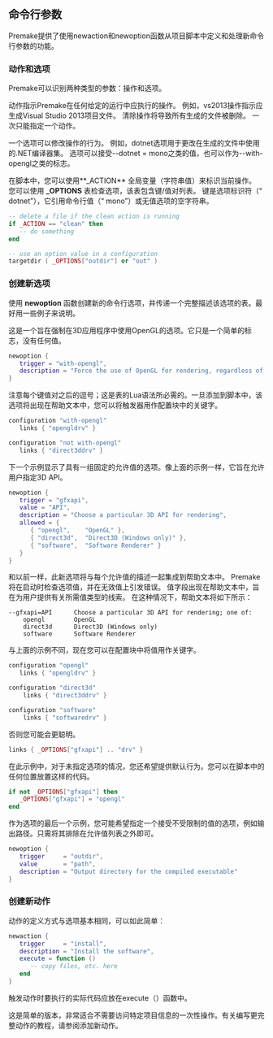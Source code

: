 ## 命令行参数

Premake提供了使用newaction和newoption函数从项目脚本中定义和处理新命令行参数的功能。

### 动作和选项

Premake可以识别两种类型的参数：操作和选项。

动作指示Premake在任何给定的运行中应执行的操作。 例如，vs2013操作指示应生成Visual Studio 2013项目文件。 清除操作将导致所有生成的文件被删除。 一次只能指定一个动作。

一个选项可以修改操作的行为。 例如，dotnet选项用于更改在生成的文件中使用的.NET编译器集。 选项可以接受--dotnet = mono之类的值，也可以作为--with-opengl之类的标志。

在脚本中，您可以使用**_ACTION** 全局变量（字符串值）来标识当前操作。 您可以使用 **_OPTIONS** 表检查选项，该表包含键/值对列表。 键是选项标识符（“ dotnet”），它引用命令行值（“ mono”）或无值选项的空字符串。

```lua
-- delete a file if the clean action is running
if _ACTION == "clean" then
   -- do something
end

-- use an option value in a configuration
targetdir ( _OPTIONS["outdir"] or "out" )
```

### 创建新选项

使用 **newoption** 函数创建新的命令行选项，并传递一个完整描述该选项的表。最好用一些例子来说明。

这是一个旨在强制在3D应用程序中使用OpenGL的选项。它只是一个简单的标志，没有任何值。

```lua
newoption {
   trigger = "with-opengl",
   description = "Force the use of OpenGL for rendering, regardless of platform"
}
```

注意每个键值对之后的逗号；这是表的Lua语法所必需的。一旦添加到脚本中，该选项将出现在帮助文本中，您可以将触发器用作配置块中的关键字。

```lua
configuration "with-opengl"
   links { "opengldrv" }

configuration "not with-opengl"
   links { "direct3ddrv" }
```

下一个示例显示了具有一组固定的允许值的选项。像上面的示例一样，它旨在允许用户指定3D API。

```lua
newoption {
   trigger = "gfxapi",
   value = "API",
   description = "Choose a particular 3D API for rendering",
   allowed = {
      { "opengl",    "OpenGL" },
      { "direct3d",  "Direct3D (Windows only)" },
      { "software",  "Software Renderer" }
   }
}
```

和以前一样，此新选项将与每个允许值的描述一起集成到帮助文本中。 Premake将在启动时检查选项值，并在无效值上引发错误。 值字段出现在帮助文本中，旨在为用户提供有关所需值类型的线索。 在这种情况下，帮助文本将如下所示：

```
--gfxapi=API      Choose a particular 3D API for rendering; one of:
    opengl        OpenGL
    direct3d      Direct3D (Windows only)
    software      Software Renderer
```

与上面的示例不同，现在您可以在配置块中将值用作关键字。

```lua
configuration "opengl"
   links { "opengldrv" }

configuration "direct3d"
    links { "direct3ddrv" }

configuration "software"
    links { "softwaredrv" }
```

否则您可能会更聪明。

```lua
links { _OPTIONS["gfxapi"] .. "drv" }
```

在此示例中，对于未指定选项的情况，您还希望提供默认行为。您可以在脚本中的任何位置放置这样的代码。

```lua
if not _OPTIONS["gfxapi"] then
   _OPTIONS["gfxapi"] = "opengl"
end
```

作为选项的最后一个示例，您可能希望指定一个接受不受限制的值的选项，例如输出路径。只需将其排除在允许值列表之外即可。

```lua
newoption {
   trigger     = "outdir",
   value       = "path",
   description = "Output directory for the compiled executable"
}
```

### 创建新动作

动作的定义方式与选项基本相同，可以如此简单：

```lua
newaction {
   trigger     = "install",
   description = "Install the software",
   execute = function ()
      -- copy files, etc. here
   end
}
```

触发动作时要执行的实际代码应放在execute（）函数中。

这是简单的版本，非常适合不需要访问特定项目信息的一次性操作。有关编写更完整动作的教程，请参阅添加新动作。
